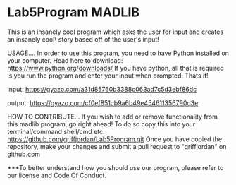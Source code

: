 # Lab5Program MADLIB
This is an insanely cool program which asks the user for input and creates an insanely cool\ story based off of the user's input!

USAGE....
In order to use this program, you need to have Python installed on your computer. Head here to download: https://www.python.org/downloads/
If you have python, all that is required is you run the program and enter your input when prompted. Thats it!

input:
https://gyazo.com/a31d85760b3388c063ad7c5d3ebf86dc

output:
https://gyazo.com/cf0ef851cb9a6b49e454611356790d3e


HOW TO CONTRIBUTE...
If you wish to add or remove functionality from this madlib program, go right ahead! To do so copy this into your terminal/command shell/cmd etc.
https://github.com/griffjordan/Lab5Program.git
Once you have copied the repository, make your changes and submit a pull request to "griffjordan" on github.com


***To better understand how you should use our program, please refer to our license and Code Of Conduct.
